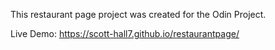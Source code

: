 This restaurant page project was created for the Odin Project.

Live Demo: https://scott-hall7.github.io/restaurantpage/